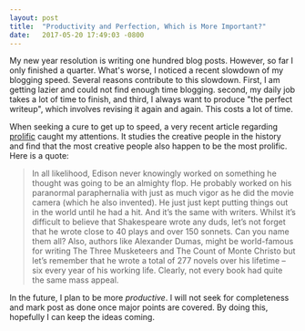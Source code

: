 ```yaml
---
layout: post
title:  "Productivity and Perfection, Which is More Important?"
date:   2017-05-20 17:49:03 -0800
---
```

My new year resolution is writing one hundred blog posts. However, so far I only finished a quarter. What's worse, I noticed a recent slowdown of my blogging speed. Several reasons contribute to this slowdown. First, I am getting lazier and could not find enough time blogging. second, my daily job takes a lot of time to finish, and third, I always want to produce "the perfect writeup", which involves revising it again and again. This costs a lot of time.
 
When seeking a cure to get up to speed, a very recent article regarding [prolific](http://prolifiko.com/prolific/) caught my attentions. It studies the creative people in the history and find that the most creative people also happen to be the most prolific. Here is a quote:
 
>In all likelihood, Edison never knowingly worked on something he thought was going to be an almighty flop. He probably worked on his paranormal paraphernalia with just as much vigor as he did the movie camera (which he also invented). He just just kept putting things out in the world until he had a hit. And it’s the same with writers.
>Whilst it’s difficult to believe that Shakespeare wrote any duds, let’s not forget that he wrote close to 40 plays and over 150 sonnets. Can you name them all?  Also, authors like Alexander Dumas, might be world-famous for writing The Three Musketeers and The Count of Monte Christo but let’s remember that he wrote a total of 277 novels over his lifetime – six every year of his working life. Clearly, not every book had quite the same mass appeal.

In the future, I plan to be more *productive*. I will not seek for completeness and mark post as done once major points are covered. By doing this, hopefully I can keep the ideas coming.
